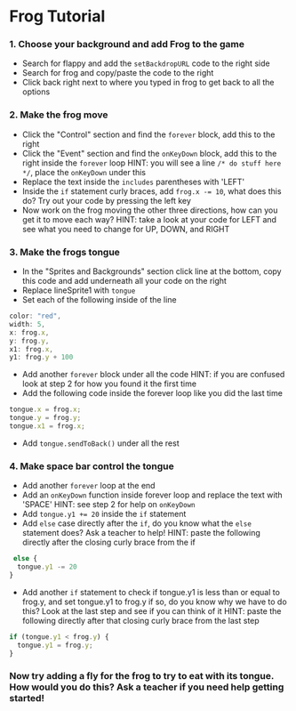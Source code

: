 # Frog Tutorial

### 1. Choose your background and add Frog to the game

   - Search for flappy and add the `setBackdropURL` code to the right side
   - Search for frog and copy/paste the code to the right
   - Click back right next to where you typed in frog to get back to all the options

### 2. Make the frog move

   - Click the "Control" section and find the `forever` block, add this to the right
   - Click the "Event" section and find the `onKeyDown` block, add this to the right inside the `forever` loop
     HINT: you will see a line `/* do stuff here */`, place the `onKeyDown` under this
   - Replace the text inside the `includes` parentheses with 'LEFT'
   - Inside the `if` statement curly braces, add `frog.x -= 10`, what does this do? Try out your code by pressing the left key
   - Now work on the frog moving the other three directions, how can you get it to move each way?
     HINT: take a look at your code for LEFT and see what you need to change for UP, DOWN, and RIGHT

### 3. Make the frogs tongue

   - In the "Sprites and Backgrounds" section click line at the bottom, copy this code and add underneath all your code on the right
   - Replace lineSprite1 with `tongue`
   - Set each of the following inside of the line

   ```javascript
   color: "red",
   width: 5,
   x: frog.x,
   y: frog.y,
   x1: frog.x,
   y1: frog.y + 100
   ```

   - Add another `forever` block under all the code
     HINT: if you are confused look at step 2 for how you found it the first time
   - Add the following code inside the forever loop like you did the last time

   ```javascript
   tongue.x = frog.x;
   tongue.y = frog.y;
   tongue.x1 = frog.x;
   ```

   - Add `tongue.sendToBack()` under all the rest

### 4. Make space bar control the tongue

   - Add another `forever` loop at the end
   - Add an `onKeyDown` function inside forever loop and replace the text with 'SPACE'
     HINT: see step 2 for help on `onKeyDown`
   - Add `tongue.y1 += 20` inside the `if` statement
   - Add `else` case directly after the `if`, do you know what the `else` statement does? Ask a teacher to help!
     HINT: paste the following directly after the closing curly brace from the if

   ```javascript
    else {
     tongue.y1 -= 20
   }
   ```

   - Add another `if` statement to check if tongue.y1 is less than or equal to frog.y, and set tongue.y1 to frog.y if so, do you know why we have to do this? Look at the last step and see if you can think of it
     HINT: paste the following directly after that closing curly brace from the last step

   ```javascript
   if (tongue.y1 < frog.y) {
     tongue.y1 = frog.y;
   }
   ```

### Now try adding a fly for the frog to try to eat with its tongue. How would you do this? Ask a teacher if you need help getting started!
